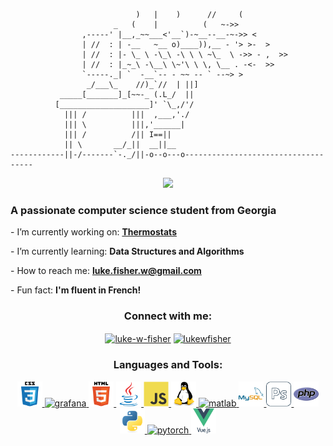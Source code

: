 <p align="center">
    
  ```
                              )   |    )      //     (
                         _   (    |          (   ~->>
                  ,-----' |__,_~~___<'__`)-~__--__-~->> <
                  | //  : | -__   ~__ o)____)),__ - '> >-  >
                  | //  : |- \_ \ -\_\ -\ \ \ ~\_  \ ->> - ,  >>
                  | //  : |_~_\ -\__\ \~'\ \ \, \__ . -<-  >>
                  `-----._| `  -__`-- - ~~ -- ` --~> >
                   _/___\_    //)_`//  | ||]
             _____[_______]_[~~-_ (.L_/  ||
            [____________________]' `\_,/'/
              ||| /          |||  ,___,'./
              ||| \          |||,'______|
              ||| /          /|| I==||
              || \       __/_||  __||__
  ------------||-/-------`-._/||-o--o---o------------------------------------
  ```
</p>
<p align="center">
    <img src="https://readme-typing-svg.demolab.com/?lines=Luke%20Fisher;Full%20time%20Computer-Science%20Student;Learning%20and%20coding%20are%20my%20passions!&font=Doto&center=true&width=1500&height=60&color=7293b3&vCenter=true&pause=500&size=60"/>
</p>

<h3 align="left">A passionate computer science student from Georgia</h3>

<p align="left">- I’m currently working on: <a href="https://github.com/acobrien/ThermoStats-webapp"><b>Thermostats</b></a></p>

<p align="left">- I’m currently learning: <b>Data Structures and Algorithms</b></p>

<p align="left">- How to reach me: <a href="mailto:luke.fisher.w@gmail.com""><b>luke.fisher.w@gmail.com</b></a></p>

<p align="left">- Fun fact: <b>I'm fluent in French!</b></p>

<h3 align="center">Connect with me:</h3>
<p align="center">
<a href="https://linkedin.com/in/luke-w-fisher" target="blank"><img align="center" src="https://raw.githubusercontent.com/rahuldkjain/github-profile-readme-generator/master/src/images/icons/Social/linked-in-alt.svg" alt="luke-w-fisher" height="30" width="40" /></a>
<a href="https://instagram.com/lukewfisher" target="blank"><img align="center" src="https://raw.githubusercontent.com/rahuldkjain/github-profile-readme-generator/master/src/images/icons/Social/instagram.svg" alt="lukewfisher" height="30" width="40" /></a>
</p>

<h3 align="center">Languages and Tools:</h3>
<p align="center"> <a href="https://www.w3schools.com/css/" target="_blank" rel="noreferrer"> <img src="https://raw.githubusercontent.com/devicons/devicon/master/icons/css3/css3-original-wordmark.svg" alt="css3" width="40" height="40"/> </a> <a href="https://grafana.com" target="_blank" rel="noreferrer"> <img src="https://www.vectorlogo.zone/logos/grafana/grafana-icon.svg" alt="grafana" width="40" height="40"/> </a> <a href="https://www.w3.org/html/" target="_blank" rel="noreferrer"> <img src="https://raw.githubusercontent.com/devicons/devicon/master/icons/html5/html5-original-wordmark.svg" alt="html5" width="40" height="40"/> </a> <a href="https://www.java.com" target="_blank" rel="noreferrer"> <img src="https://raw.githubusercontent.com/devicons/devicon/master/icons/java/java-original.svg" alt="java" width="40" height="40"/> </a> <a href="https://developer.mozilla.org/en-US/docs/Web/JavaScript" target="_blank" rel="noreferrer"> <img src="https://raw.githubusercontent.com/devicons/devicon/master/icons/javascript/javascript-original.svg" alt="javascript" width="40" height="40"/> </a> <a href="https://www.linux.org/" target="_blank" rel="noreferrer"> <img src="https://raw.githubusercontent.com/devicons/devicon/master/icons/linux/linux-original.svg" alt="linux" width="40" height="40"/> </a> <a href="https://www.mathworks.com/" target="_blank" rel="noreferrer"> <img src="https://upload.wikimedia.org/wikipedia/commons/2/21/Matlab_Logo.png" alt="matlab" width="40" height="40"/> </a> <a href="https://www.mysql.com/" target="_blank" rel="noreferrer"> <img src="https://raw.githubusercontent.com/devicons/devicon/master/icons/mysql/mysql-original-wordmark.svg" alt="mysql" width="40" height="40"/> </a> <a href="https://www.photoshop.com/en" target="_blank" rel="noreferrer"> <img src="https://raw.githubusercontent.com/devicons/devicon/master/icons/photoshop/photoshop-line.svg" alt="photoshop" width="40" height="40"/> </a> <a href="https://www.php.net" target="_blank" rel="noreferrer"> <img src="https://raw.githubusercontent.com/devicons/devicon/master/icons/php/php-original.svg" alt="php" width="40" height="40"/> </a> <a href="https://www.python.org" target="_blank" rel="noreferrer"> <img src="https://raw.githubusercontent.com/devicons/devicon/master/icons/python/python-original.svg" alt="python" width="40" height="40"/> </a> <a href="https://pytorch.org/" target="_blank" rel="noreferrer"> <img src="https://www.vectorlogo.zone/logos/pytorch/pytorch-icon.svg" alt="pytorch" width="40" height="40"/> </a> <a href="https://vuejs.org/" target="_blank" rel="noreferrer"> <img src="https://raw.githubusercontent.com/devicons/devicon/master/icons/vuejs/vuejs-original-wordmark.svg" alt="vuejs" width="40" height="40"/> </a> </p>


